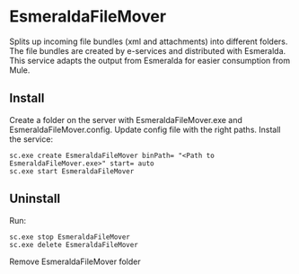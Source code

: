 # EsmeraldaFileMover
Splits up incoming file bundles (xml and attachments) into different folders. The file bundles are created by e-services and distributed with Esmeralda. This service adapts the output from Esmeralda for easier consumption from Mule.

## Install
Create a folder on the server with EsmeraldaFileMover.exe and EsmeraldaFileMover.config. Update config file with the right paths. Install the service:

    sc.exe create EsmeraldaFileMover binPath= "<Path to EsmeraldaFileMover.exe>" start= auto
    sc.exe start EsmeraldaFileMover
    
## Uninstall
Run:

    sc.exe stop EsmeraldaFileMover
    sc.exe delete EsmeraldaFileMover
    
Remove EsmeraldaFileMover folder
